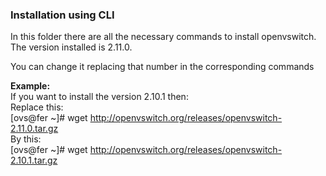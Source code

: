 ### Installation using CLI
In this folder there are all the necessary commands to install openvswitch. 
The version installed is 2.11.0.

You can change it replacing that number in the corresponding commands
<br />

**Example:**
<br />
If you want to install the version 2.10.1 then:
<br />
Replace this: 
<br />
[ovs@fer ~]# wget http://openvswitch.org/releases/openvswitch-2.11.0.tar.gz
<br />
By this: 
<br />
[ovs@fer ~]# wget http://openvswitch.org/releases/openvswitch-2.10.1.tar.gz
